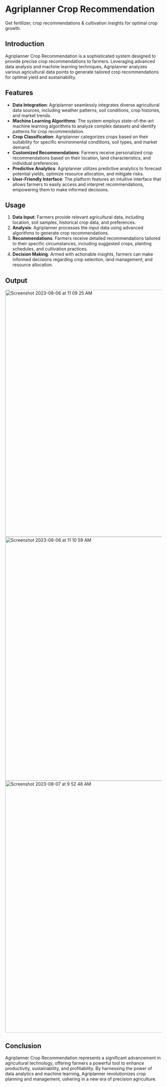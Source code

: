 # Agriplanner Crop Recommendation
Get fertilizer, crop recommendations & cultivation insights for optimal crop growth.

## Introduction

Agriplanner Crop Recommendation is a sophisticated system designed to provide precise crop recommendations to farmers. Leveraging advanced data analysis and machine learning techniques, Agriplanner analyzes various agricultural data points to generate tailored crop recommendations for optimal yield and sustainability.

## Features

- **Data Integration**: Agriplanner seamlessly integrates diverse agricultural data sources, including weather patterns, soil conditions, crop histories, and market trends.
- **Machine Learning Algorithms**: The system employs state-of-the-art machine learning algorithms to analyze complex datasets and identify patterns for crop recommendation.
- **Crop Classification**: Agriplanner categorizes crops based on their suitability for specific environmental conditions, soil types, and market demand.
- **Customized Recommendations**: Farmers receive personalized crop recommendations based on their location, land characteristics, and individual preferences.
- **Predictive Analytics**: Agriplanner utilizes predictive analytics to forecast potential yields, optimize resource allocation, and mitigate risks.
- **User-Friendly Interface**: The platform features an intuitive interface that allows farmers to easily access and interpret recommendations, empowering them to make informed decisions.

## Usage

1. **Data Input**: Farmers provide relevant agricultural data, including location, soil samples, historical crop data, and preferences.
2. **Analysis**: Agriplanner processes the input data using advanced algorithms to generate crop recommendations.
3. **Recommendations**: Farmers receive detailed recommendations tailored to their specific circumstances, including suggested crops, planting schedules, and cultivation practices.
4. **Decision Making**: Armed with actionable insights, farmers can make informed decisions regarding crop selection, land management, and resource allocation.

## Output 
<img width="793" alt="Screenshot 2023-08-06 at 11 09 25 AM" src="https://github.com/shreya241103/AgriPlanner/assets/115857097/e79cc1b0-6a40-43fa-a57a-77508e299a97">

<img width="783" alt="Screenshot 2023-08-06 at 11 10 59 AM" src="https://github.com/shreya241103/AgriPlanner/assets/115857097/8821d62d-0910-4eb3-a7a0-d1918c2e2c53">

<img width="809" alt="Screenshot 2023-08-07 at 9 52 48 AM" src="https://github.com/shreya241103/AgriPlanner/assets/115857097/fe059420-5f48-44db-8bb1-e55d6430d523">


## Conclusion

Agriplanner Crop Recommendation represents a significant advancement in agricultural technology, offering farmers a powerful tool to enhance productivity, sustainability, and profitability. By harnessing the power of data analytics and machine learning, Agriplanner revolutionizes crop planning and management, ushering in a new era of precision agriculture.

